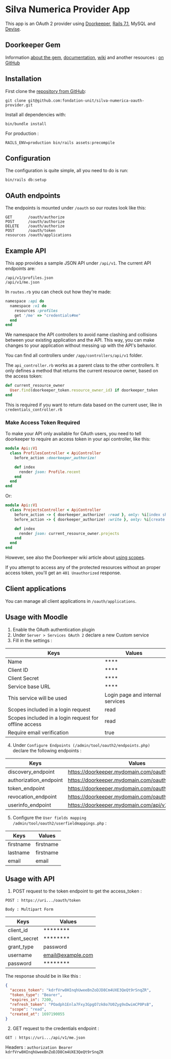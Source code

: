 # Silva Numerica Provider App

This app is an OAuth 2 provider using [Doorkeeper](https://github.com/doorkeeper-gem/doorkeeper), [Rails 7.1](http://rubyonrails.org/), MySQL and [Devise](https://github.com/plataformatec/devise).

## Doorkeeper Gem

Information [about the gem](https://github.com/doorkeeper-gem/doorkeeper), [documentation](https://github.com/doorkeeper-gem/doorkeeper#readme), [wiki](https://github.com/doorkeeper-gem/doorkeeper/wiki/_pages) and another resources : [on GitHub](https://github.com/doorkeeper-gem/doorkeeper)

## Installation

First clone the [repository from GitHub](https://github.com/doorkeeper-gem/doorkeeper-provider-app):

    git clone git@github.com:fondation-unit/silva-numerica-oauth-provider.git

Install all dependencies with:

    bin/bundle install

For production : 

    RAILS_ENV=production bin/rails assets:precompile

## Configuration

The configuration is quite simple, all you need to do is run:

    bin/rails db:setup

## OAuth endpoints

The endpoints is mounted under `/oauth` so our routes look like this:

    GET       /oauth/authorize
    POST      /oauth/authorize
    DELETE    /oauth/authorize
    POST      /oauth/token
    resources /oauth/applications

## Example API

This app provides a sample JSON API under `/api/v1`. The current API endpoints are:

    /api/v1/profiles.json
    /api/v1/me.json

In `routes.rb` you can check out how they're made:

``` ruby
namespace :api do
  namespace :v1 do
    resources :profiles
    get '/me' => "credentials#me"
  end
end
```

We namespace the API controllers to avoid name clashing and collisions between your existing application and the API.
This way, you can make changes to your application without messing up with the API's behavior.

You can find all controllers under `/app/controllers/api/v1` folder.

The `api_controller.rb` works as a parent class to the other controllers. It only defines a method that returns the current resource owner, based on the access token:

``` ruby
def current_resource_owner
  User.find(doorkeeper_token.resource_owner_id) if doorkeeper_token
end
```

This is required if you want to return data based on the current user, like in `credentials_controller.rb`

### Make Access Token Required

To make your API only available for OAuth users, you need to tell doorkeeper to require an access token in
your api controller, like this:

``` ruby
module Api::V1
  class ProfilesController < ApiController
    before_action :doorkeeper_authorize!

    def index
      render json: Profile.recent
    end
  end
end
```

Or:

``` ruby
module Api::V1
  class ProjectsController < ApiController
    before_action -> { doorkeeper_authorize! :read }, only: %i[index show]
    before_action -> { doorkeeper_authorize! :write }, only: %i[create update destroy]

    def index
      render json: current_resource_owner.projects
    end
  end
end
```

However, see also the Doorkeeper wiki article about [using scopes](https://github.com/doorkeeper-gem/doorkeeper/wiki/Using-Scopes).

If you attempt to access any of the protected resources without an proper access token, you'll get an `401 Unauthorized` response.

## Client applications

You can manage all client applications in `/oauth/applications`.

## Usage with Moodle

1. Enable the OAuth authentication plugin
2. Under `Server > Services OAuth 2` declare a new Custom service
3. Fill in the settings :

|Keys|Values|
|----|------|
|Name|****|
|Client ID|****|
|Client Secret|****|
|Service base URL|****|
|This service will be used|Login page and internal services|
|Scopes included in a login request|read|
|Scopes included in a login request for offline access|read|
|Require email verification|true|

4. Under `Configure Endpoints (/admin/tool/oauth2/endpoints.php)` declare the following endpoints :

|Keys|Values|
|----|------|
|discovery_endpoint|https://doorkeeper.mydomain.com/oauth/applications|
|authorization_endpoint|https://doorkeeper.mydomain.com/oauth/oauth/authorize|
|token_endpoint|https://doorkeeper.mydomain.com/oauth/oauth/token|
|revocation_endpoint|https://doorkeeper.mydomain.com/oauth/revoke|
|userinfo_endpoint|https://doorkeeper.mydomain.com/api/v1/me.json|

5. Configure the `User fields mapping /admin/tool/oauth2/userfieldmappings.php` :

|Keys|Values|
|----|------|
|firstname|firstname|
|lastname|firstname|
|email|email|

## Usage with API

1. POST request to the token endpoint to get the access_token :

`POST : https://uri.../oauth/token`

`Body : Multipart Form`

|Keys|Values|
|----|------|
|client_id|********|
|client_secret|********|
|grant_type|password|
|username|email@example.com|
|password|********|

The response should be in like this :

```json
{
  "access_token": "kdrfVrw8HInqhUweeBnZoDJD8Cm4UXE3QeQt9rSnqZR",
  "token_type": "Bearer",
  "expires_in": 7200,
  "refresh_token": "POadph1Enla7Fxy3GpgO7zk8o7U0Zyg9xDwimCP0PsB",
  "scope": "read",
  "created_at": 1697190055
}
```

2. GET request to the credentials endpoint :

`GET : https://uri.../api/v1/me.json`

Headers : `authorization Bearer kdrfVrw8HInqhUweeBnZoDJD8Cm4UXE3QeQt9rSnqZR`
